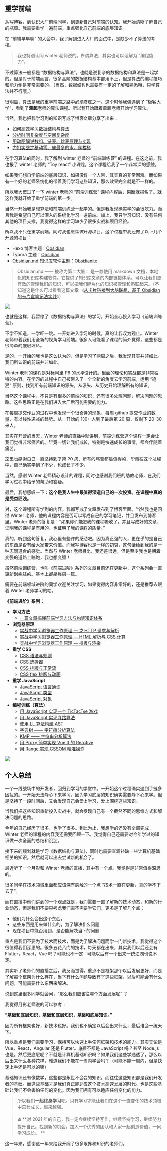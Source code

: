 ## 重学前端

从写博客，到认识大厂前端同学，到更新自己对前端的认知。我开始清晰了解自己的瓶颈。我需要重学一遍前端，重点强化自己前端的底层知识。

在 “前端早早聊” 的大会中，我了解到进入大厂的面试中，是缺少不了算法的考核。

> 我也特别认同 winter 老师说的。所谓算法，其实也可以理解为 “编程能力”。

不过算法一般都是 “数据结构与算法”，也就是说复杂的数据结构和算法是一起学的。但是对于前端而言，很多高阶的数据结构基本都用不上，但是算法的编程技巧和能力倒是非常需要的。（当然，数据结构也需要有一定的了解和熟悉哦，只学算法并不行哦。）

很明显，算法是我的重学前端之路中必须修炼之一。这个时候我偶遇到了 “极客大学”，看到了**覃超**老师的算法课程。所以我开始跟着覃超老师开始学习算法。

当然，我也把我学习到的知识写成了博客文章分享了出来：

- [如何高效学习数据结构与算法](https://tridiamond.blog.csdn.net/article/details/106306177)
- [分析时间复杂度与空间复杂度](https://tridiamond.blog.csdn.net/article/details/106424061)
- [用动图解说数组、链表、跳表原理与实现](https://tridiamond.blog.csdn.net/article/details/106731560)
- [力扣实战之移动零、盛最多的水、爬楼梯](https://tridiamond.blog.csdn.net/article/details/106951367)

在学习算法的同时，我了解到 winter 老师的 “前端训练营” 的课程。在这之前，我也报了 winter 老师的 “Toy react” 小课程。这个课程给我了一个非常深的感触。

如果我们想自学前端的底层知识，如果没有一个人带，其实真的非常困难。而如果有一个好的老师系统化的带着我们学习这些知识，那么效果完全就是不一样的。

所以我大概过了一下 winter 老师的 “前端训练营” 课程内容后，果断就报名了。就这样我就开始了重学前端的第一步。

当然一开始我是想算法和前端训练营一起学的。但是我发现确实学的会很吃力。而且我是希望自己可以深入的系统化学习一遍前端。加上，我只学习知识，没有任何其他的项目支撑，我觉得这样的学习缺少了很多实战和项目经验。

所以我不只在重学前端，同时我也继续做开源项目，这个过程中我还做了以下几个开源的项目：

- Hexo 博客主题：[Obsidian](https://github.com/TriDiamond/hexo-theme-obsidian)
- Typora 主题：[Obsidian](https://github.com/TriDiamond/typora-theme-obsidian)
- [Obsidian.md](https://obsidian.md) 知识库软件主题：[Obsidianite](https://github.com/TriDiamond/Obsidian-Obsidianite)

> Obsidian.md —— 被称为第二大脑： 是一款使用 markdown 文档，本地化的知识库构建软件。它提供了知识库文章的内部链接体系。可以让我们更有效的管理我们的知识，可以把我们碎片化的知识被管理和串联起来。（不知道这是什么可以看看这篇文章 《[从卡片链接到大脑联想，基于 Obsidian 的卡片盒笔记法实践](https://sspai.com/post/60802)》）

![](https://img-blog.csdnimg.cn/20201224120731131.png?x-oss-process=image/watermark,type_ZmFuZ3poZW5naGVpdGk,shadow_10,text_aHR0cHM6Ly9ibG9nLmNzZG4ubmV0L1RyaURpYW1vbmQ2,size_16,color_FFFFFF,t_70)

也就是这样，我暂停了《数据结构与算法》的学习，开始全心投入学习《前端训练营》。

不学不知道，一学吓一跳。一开始进入学习的时候，真的让我叹为观止。Winter 老师带着我们用全新的视角学习前端。很多人可能看了课程的简介觉得，这些都是很简单的底层理论。

是的，一开始的我也是这么认为的，但是学习了两周之后，我发现其实并非如此。我们所认识的前端并非如此。

Winter 老师的课程是对标阿里 P6 的水平设计的。里面的理论和实战都是非常独特的内容。在学习的过程中自己被带入了一个全新的角度去学习前端，运用 “追溯” 原则，找到所有前端知识的源头，从源头、从历史开始理解所有的知识。

当然这个课程中，不只是有很多的前端的知识，还有很多处理问题，解决问题的思路。这些思路正是在我们进入大厂后可能需要的能力。

在每周提交作业的过程中也发现一个很奇特的现象，每周 github 提交作业的数量，有以线性递减的趋势。从一开始的 100+ 人到了最后第 20 周，仅剩下 20-30 来人。

其实在开营的当天，Winter 老师的直播中就讲到，前端训练营这个课程一定会让我们觉得非常痛苦的。毕竟一切让我们成长，特别是快速成长的事情，都会伴随着痛苦。

这里也感谢自己一直坚持到了第 20 周，所有的痛苦都是值得的，毕竟在这个过程中，自己确实学到了不少，也成长了不少。

当然，感谢 Winter 老师精心设计的课程，同时也感谢我们班的助教老师，在我们学习过程中给予的帮助和答疑。

最后，我想感叹一下：**这个是我人生中最值得深造自己的一次投资。在课程中真的是受益匪浅。**

对，这个课程所有学到的内容，我都写成了文章发布到了博客里面。当然我也是问过 Winter 老师，他的课程内容是否可以写成自己的学习笔记，并且发布到博客里。Winter 老师的答复是：“如果你们能把我的课程吸收了，并且写成好的文章，证明我的课程是有用的，也证明了我的课程的质量。”

真的，听到这句答复，我心里有些许的感动吧。因为真正强的人，更在乎的是自己的东西是否有给大家带来价值。而我写博客也是一样的初衷，这句话给到我的是一种志同道合的感觉。当然与 Winter 老师相比，我还差很远，但是至少我也是朝着变强的道路上蹦跑，我也想变强！

虽然前端训练营，也叫《前端进阶》系列的文章目前还在更新中，这个系列会一直更新到完结的。基本上都是每周一篇。

需要在前端领域进阶的同学欢迎关注学习，如果觉得内容非常好的，还是推荐去跟着 Winter 老师学习的哈。

**《前端进阶》系列：**

- **学习方法**
  - [一篇文章搞懂前端学习方法与构建知识体系](https://tridiamond.blog.csdn.net/article/details/107860483)
- **浏览器原理**
  - [实战中学习浏览器工作原理 — 之 HTTP 请求与解析](https://tridiamond.blog.csdn.net/article/details/108023150)
  - [实战中学习浏览器工作原理 — HTML 解析与 CSS 计算](https://tridiamond.blog.csdn.net/article/details/108179118)
  - [实战中学习浏览器工作原理 — 排版与渲染](https://tridiamond.blog.csdn.net/article/details/108278000)
- **重学 CSS**
  - [CSS 语法与规则](https://tridiamond.blog.csdn.net/article/details/108416122)
  - [CSS 选择器](https://tridiamond.blog.csdn.net/article/details/108655493)
  - [CSS 排版与正常流](https://tridiamond.blog.csdn.net/article/details/109020380)
  - [CSS flex 排版与动画](https://tridiamond.blog.csdn.net/article/details/109256321)
- **重学 JavaScript**
  - [JavaScript 语言通识](https://tridiamond.blog.csdn.net/article/details/108820202)
  - [JavaScript 类型](https://tridiamond.blog.csdn.net/article/details/108917233)
  - [JavaScript 对象](https://tridiamond.blog.csdn.net/article/details/108967527)
- **编程训练（算法）**
  - [用 JavaScript 实现一个 TicTacToe 游戏](https://tridiamond.blog.csdn.net/article/details/109377854)
  - [用 JavaScript 实现寻路算法](https://tridiamond.blog.csdn.net/article/details/109483579)
  - [使用 LL 算法构建 AST](https://tridiamond.blog.csdn.net/article/details/109641693)
  - [字典树 —— 字符串分析算法](https://tridiamond.blog.csdn.net/article/details/109763369)
  - [KMP —— 字符串分析算法](https://tridiamond.blog.csdn.net/article/details/110357790)
  - [用 Proxy 简单实现 Vue 3 的 Reactive](https://tridiamond.blog.csdn.net/article/details/110914984)
  - [用 Range 实现 CSSOM 精准操作](https://tridiamond.blog.csdn.net/article/details/110929016)

![](https://img-blog.csdnimg.cn/20200613135642518.png)

## 个人总结

一个一线战场中的开发者，回归到学习的学堂中。一开始这个过程确实遇到了挺多困扰的。一开始无法静心下来学习，因为学习底层的知识确实需要静下心来学。但是坚持了一段时间后，又会发现自己会爱上学习，爱上深挖这些知识。

当我们把这些知识重新投入实战中，就会发现自己有一个截然不同的思维方式和解决问题的思路。

今年的自己经历了很多，也学了很多。到此为止，我想学的还没有全部完成，Winter 老师的课程的内容我还需要回顾一下。我觉得自己还需要对今年学过的知识做一次全面的总结和沉淀。

接下来的规划就是学习《数据结构与算法》，同时也需要查漏补缺一些计算机基础相关的知识。然后就可以出去尝试新的机会了。

最近听了一个月影和 Winter 老师的直播，其中有一个点。我觉得是非常值得深思的。

很多同学在技术领域里面都应该深有感触的一个点 “技术一直在更新，真的学不下去了”。

而在直播中他们讲到的一个观点就是，我们需要一直了解新的技术动态，和新的行业动态，但是我们不要只考虑我们需不需要学它们，更多是了解几个点：

- 他们为什么会出这个东西，
- 这些东西是用来做什么的，为了解决什么问题
- 现在项目中能否用到，是否能解决当下的问题

重点是我们不要为了技术而技术，而是为了解决问题而学一门新技术。我觉得这个很值得我们深思的。很多五花八门的技术，每天都在出来，其实我们以后还会有 Flutter，React，Vue 吗？可能也不一定，可能以后有一个出来一统江湖也说不定。

其实听了老师们的直播之后，我反而觉得，重点不是框架那个以后发展更好，而是了解每个框架为什么存在，当下有什么问题导致有了这些框架，以后可能会有什么问题，可能需要什么东西来解决。

说到这里很多同学就会问，“那么我们应该往哪个方面发展呢“ ？

我觉得月影老师说的可以参考：

**”基础和底层知识，基础和底层知识，基础和底层知识。”**

因为所有框架也好，新技术也好。我们也不确定以后会出来什么，最后谁会一统天下。

所以重点是我们需要学习，保持可以快速上手任何框架和技术的能力。其实无论是 Vue，React，Angular 还是 Flutter。底层不都是 JavaScript 吗？甚至 Node.js 也是。然后更底层呢？不就是计算机基础知识吗？如果我们这些学通透了，那么以后出来什么各种花样，难道我们不能在一周内学会吗？（可能不能一周内，但是快速上手还是可以的嘛）

基础知识还有像数学，这些都是永世不会变的知识。而往往这些知识都是我们开发者的基础。而这些基础才是我们真正能适应这个技术高速发展的时代。也是这些基础让我们不会害怕任何的变化。因为我们拥有可以适应任何变化的能力。

> 所以我们**一起终身学习**吧。只有学习才能让我们在这个一直变化的技术领域中茁壮成长，越来越强。

> ⛳️ **对 2021 年的自己，我一定会继续坚持写作，继续坚持学习，继续努力提升自己。找到新的机会，加入一个优秀的团队和大家一起创造价值，一同学习成长。 **

这一年来，感谢这一年来给我开阔了很多眼界和知识的老师们。
